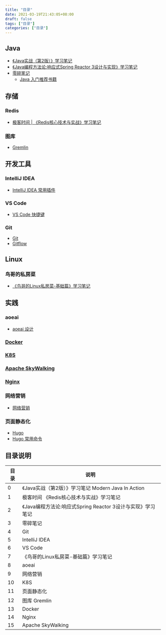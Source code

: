 ```yaml
---
title: "目录"
date: 2021-03-19T21:43:05+08:00
draft: false
tags: ["目录"]
categories: ["目录"]
---
```


## Java

- [《Java实战（第2版）》学习笔记](/post/0/dir/)
- [《Java编程方法论:响应式Spring Reactor 3设计与实现》学习笔记](/post/2/dir/)
- [零碎笔记](/post/3/dir/)
  - [Java 入门推荐书籍](/post/3/1/)

## 存储

### Redis

- [极客时间 | 《Redis核心技术与实战》学习笔记](/post/1/dir/)

### 图库

- [Gremlin](/post/12/dir/)

## 开发工具

### IntelliJ IDEA

- [IntelliJ IDEA 常用插件](/post/5/1)

### VS Code

- [VS Code 快捷键](/post/6/1)

### Git

- [Git](/post/4/1)
- [Gitflow](/post/4/2)

## Linux

### 鸟哥的私房菜

- [《鸟哥的Linux私房菜-基础篇》学习笔记](/post/7/dir)

## 实践

### aoeai

- [aoeai 设计](/post/8/0/)

### [Docker](/post/13/dir/)

### [K8S](/post/10/dir/)

### [Apache SkyWalking](/post/15/dir/)
### [Nginx](/post/14/dir/)

### 网络营销

- [网络营销](/post/9/0/)

### 页面静态化

- [Hugo](/post/11/0)
- [Hugo 常用命令](/post/11/1)

## 目录说明

| 目录 | 说明 |
| ---- | ---- |
| 0 | 《Java实战（第2版）》学习笔记 Modern Java In Action|
| 1 | 极客时间 《Redis核心技术与实战》学习笔记|
| 2 | 《Java编程方法论:响应式Spring Reactor 3设计与实现》学习笔记|
| 3 | 零碎笔记|
| 4 | Git|
| 5 | IntelliJ IDEA|
| 6 | VS Code|
| 7 | 《鸟哥的Linux私房菜-基础篇》学习笔记|
| 8 | aoeai|
| 9 | 网络营销|
| 10 | K8S|
| 11 | 页面静态化|
| 12 | 图库 Gremlin|
| 13 | Docker|
| 14 | Nginx|
| 15 | Apache SkyWalking|